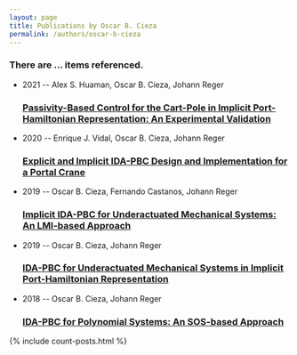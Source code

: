 ```yaml
---
layout: page
title: Publications by Oscar B. Cieza
permalink: /authors/oscar-b-cieza
---
```


<h3 id="number-posts">There are ... items referenced.</h3>
<ul class="post-list">
<li><span class='post-meta'>2021 -- Alex S. Huaman, Oscar B. Cieza, Johann Reger</span><h3><a class='post-link' href="{{ site.baseurl }}/passivity-based-control-for-the-cart-pole-in-implicit-port-hamiltonian-representation-an-experimental-validation">Passivity-Based Control for the Cart-Pole in Implicit Port-Hamiltonian Representation: An Experimental Validation</a></h3></li>
<li><span class='post-meta'>2020 -- Enrique J. Vidal, Oscar B. Cieza, Johann Reger</span><h3><a class='post-link' href="{{ site.baseurl }}/explicit-and-implicit-ida-pbc-design-and-implementation-for-a-portal-crane">Explicit and Implicit IDA-PBC Design and Implementation for a Portal Crane</a></h3></li>
<li><span class='post-meta'>2019 -- Oscar B. Cieza, Fernando Castanos, Johann Reger</span><h3><a class='post-link' href="{{ site.baseurl }}/implicit-ida-pbc-for-underactuated-mechanical-systems-an-lmi-based-approach">Implicit IDA-PBC for Underactuated Mechanical Systems: An LMI-based Approach</a></h3></li>
<li><span class='post-meta'>2019 -- Oscar B. Cieza, Johann Reger</span><h3><a class='post-link' href="{{ site.baseurl }}/ida-pbc-for-underactuated-mechanical-systems-in-implicit-port-hamiltonian-representation">IDA-PBC for Underactuated Mechanical Systems in Implicit Port-Hamiltonian Representation</a></h3></li>
<li><span class='post-meta'>2018 -- Oscar B. Cieza, Johann Reger</span><h3><a class='post-link' href="{{ site.baseurl }}/ida-pbc-for-polynomial-systems-an-sos-based-approach">IDA-PBC for Polynomial Systems: An SOS-based Approach</a></h3></li>

</ul>
{% include count-posts.html %}
